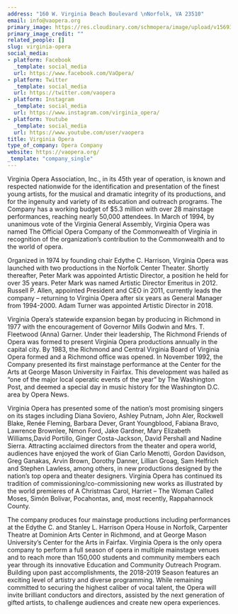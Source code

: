 ```yaml
---
address: "160 W. Virginia Beach Boulevard \nNorfolk, VA 23510"
email: info@vaopera.org
primary_image: https://res.cloudinary.com/schmopera/image/upload/v1569350737/media/2019/09/Logo-VO_qaruns.jpg
primary_image_credit: ""
related_people: []
slug: virginia-opera
social_media:
- platform: Facebook
  _template: social_media
  url: https://www.facebook.com/VaOpera/
- platform: Twitter
  _template: social_media
  url: https://twitter.com/vaopera
- platform: Instagram
  _template: social_media
  url: https://www.instagram.com/virginia_opera/
- platform: Youtube
  _template: social_media
  url: https://www.youtube.com/user/vaopera
title: Virginia Opera
type_of_company: Opera Company
website: https://vaopera.org/
_template: "company_single"
---
```

Virginia Opera Association, Inc., in its 45th year of operation, is known and respected nationwide for the identification and presentation of the finest young artists, for the musical and dramatic integrity of its productions, and for the ingenuity and variety of its education and outreach programs. The Company has a working budget of $5.3 million with over 28 mainstage performances, reaching nearly 50,000 attendees. In March of 1994, by unanimous vote of the Virginia General Assembly, Virginia Opera was named The Official Opera Company of the Commonwealth of Virginia in recognition of the organization’s contribution to the Commonwealth and to the world of opera.

Organized in 1974 by founding chair Edythe C. Harrison, Virginia Opera was launched with two productions in the Norfolk Center Theater. Shortly thereafter, Peter Mark was appointed Artistic Director, a position he held for over 35 years. Peter Mark was named Artistic Director Emeritus in 2012. Russell P. Allen, appointed President and CEO in 2011, currently leads the company – returning to Virginia Opera after six years as General Manager from 1994-2000. Adam Turner was appointed Artistic Director in 2018.

Virginia Opera’s statewide expansion began by producing in Richmond in 1977 with the encouragement of Governor Mills Godwin and Mrs. T. Fleetwood (Anna) Garner. Under their leadership, The Richmond Friends of Opera was formed to present Virginia Opera productions annually in the capital city. By 1983, the Richmond and Central Virginia Board of Virginia Opera formed and a Richmond office was opened. In November 1992, the Company presented its first mainstage performance at the Center for the Arts at George Mason University in Fairfax. This development was hailed as “one of the major local operatic events of the year” by The Washington Post, and deemed a special day in music history for the Washington D.C. area by Opera News.

Virginia Opera has presented some of the nation’s most promising singers on its stages including Diana Soviero, Ashley Putnam, John Aler, Rockwell Blake, Renée Fleming, Barbara Dever, Grant Youngblood, Fabiana Bravo, Lawrence Brownlee, Nmon Ford, Jake Gardner, Mary Elizabeth Williams,David Portillo, Ginger Costa-Jackson, David Pershall and Nadine Sierra. Attracting acclaimed directors from the theater and opera world, audiences have enjoyed the work of Gian Carlo Menotti, Gordon Davidson, Greg Ganakas, Arvin Brown, Dorothy Danner, Lillian Groag, Sam Helfrich and Stephen Lawless, among others, in new productions designed by the nation’s top opera and theater designers. Virginia Opera has continued its tradition of commissioning/co-commissioning new works as illustrated by the world premieres of A Christmas Carol, Harriet – The Woman Called Moses, Simón Bolivar, Pocahontas, and, most recently, Rappahannock County.

The company produces four mainstage productions including performances at the Edythe C. and Stanley L. Harrison Opera House in Norfolk, Carpenter Theatre at Dominion Arts Center in Richmond, and at George Mason University’s Center for the Arts in Fairfax. Virginia Opera is the only opera company to perform a full season of opera in multiple mainstage venues and to reach more than 150,000 students and community members each year through its innovative Education and Community Outreach Program. Building upon past accomplishments, the 2018-2019 Season features an exciting level of artistry and diverse programming. While remaining committed to securing the highest caliber of vocal talent, the Opera will invite brilliant conductors and directors, assisted by the next generation of gifted artists, to challenge audiences and create new opera experiences.